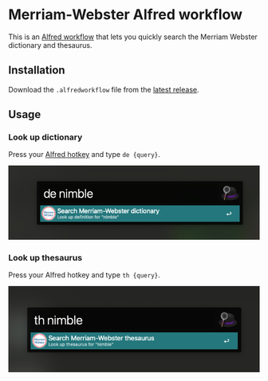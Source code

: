 # Merriam-Webster Alfred workflow

This is an [Alfred workflow](https://www.alfredapp.com/workflows/) that lets you quickly search the Merriam Webster dictionary and thesaurus.

## Installation
Download the `.alfredworkflow` file from the [latest release](https://github.com/sajadtorkamani/merriam-webster-alfred-workflow/releases).

## Usage

### Look up dictionary

Press your [Alfred hotkey](https://www.alfredapp.com/help/workflows/triggers/hotkey/) and type `de {query}`.

![Alfred workflow for Merriam-Webster dictionary](./screenshots/Dictionary.png)

### Look up thesaurus

Press your Alfred hotkey and type `th {query}`.

![Alfred workflow for Merriam-Webster thesaurus](./screenshots/Thesaurus.png)

